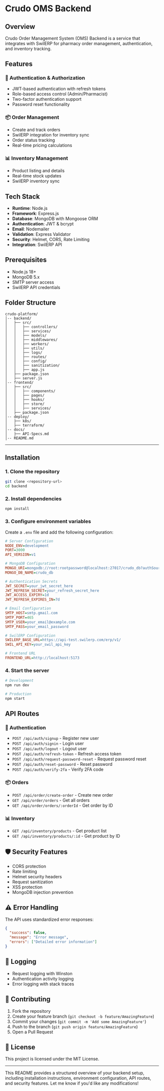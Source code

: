 # Crudo OMS Backend

## Overview
Crudo Order Management System (OMS) Backend is a service that integrates with SwilERP for pharmacy order management, authentication, and inventory tracking.

## Features

### 🔐 Authentication & Authorization
- JWT-based authentication with refresh tokens
- Role-based access control (Admin/Pharmacist)
- Two-factor authentication support
- Password reset functionality

### 📦 Order Management
- Create and track orders
- SwilERP integration for inventory sync
- Order status tracking
- Real-time pricing calculations

### 📊 Inventory Management
- Product listing and details
- Real-time stock updates
- SwilERP inventory sync

## Tech Stack
- **Runtime**: Node.js
- **Framework**: Express.js
- **Database**: MongoDB with Mongoose ORM
- **Authentication**: JWT & bcrypt
- **Email**: Nodemailer
- **Validation**: Express Validator
- **Security**: Helmet, CORS, Rate Limiting
- **Integration**: SwilERP API

## Prerequisites
- Node.js 18+
- MongoDB 5.x
- SMTP server access
- SwilERP API credentials

## **Folder Structure**

```
crudo-platform/
│-- backend/
│   ├── src/
│   │   ├── controllers/
│   │   ├── services/
│   │   ├── models/
│   │   ├── middlewares/
│   │   ├── workers/
│   │   ├── utils/
│   │   ├── logs/
│   │   ├── routes/
│   │   ├── config/
│   │   ├── sanitization/
│   │   ├── app.js
│   ├── package.json
│   ├── server.js
│-- frontend/
│   ├── src/
│   │   ├── components/
│   │   ├── pages/
│   │   ├── hooks/
│   │   ├── store/
│   │   ├── services/
│   ├── package.json
│-- deploy/
│   ├── k8s/
│   ├── terraform/
│-- docs/
│   ├── API-Specs.md
│-- README.md
```

---


## Installation

### 1. Clone the repository
```bash
git clone <repository-url>
cd backend
```

### 2. Install dependencies
```bash
npm install
```

### 3. Configure environment variables
Create a `.env` file and add the following configuration:

```ini
# Server Configuration
NODE_ENV=development
PORT=3000
API_VERSION=v1

# MongoDB Configuration
MONGO_URI=mongodb://root:rootpassword@localhost:27017/crudo_db?authSource=admin
MONGO_DB_NAME=crudo_db

# Authentication Secrets
JWT_SECRET=your_jwt_secret_here
JWT_REFRESH_SECRET=your_refresh_secret_here
JWT_ACCESS_EXPIRY=1d
JWT_REFRESH_EXPIRES_IN=7d

# Email Configuration
SMTP_HOST=smtp.gmail.com
SMTP_PORT=465
SMTP_USER=your_email@example.com
SMTP_PASS=your_email_password

# SwilERP Configuration
SWILERP_BASE_URL=https://api-test.swilerp.com/erp/v1/
SWIL_API_KEY=your_swil_api_key

# Frontend URL
FRONTEND_URL=http://localhost:5173
```

### 4. Start the server
```bash
# Development
npm run dev

# Production
npm start
```

## API Routes

### 🔑 Authentication
- `POST /api/auth/signup` - Register new user
- `POST /api/auth/signin` - Login user
- `POST /api/auth/logout` - Logout user
- `POST /api/auth/refresh-token` - Refresh access token
- `POST /api/auth/request-password-reset` - Request password reset
- `POST /api/auth/reset-password` - Reset password
- `POST /api/auth/verify-2fa` - Verify 2FA code

### 📦 Orders
- `POST /api/order/create-order` - Create new order
- `GET /api/order/orders` - Get all orders
- `GET /api/order/orders/:orderId` - Get order by ID

### 📊 Inventory
- `GET /api/inventory/products` - Get product list
- `GET /api/inventory/products/:id` - Get product by ID

## 🛡️ Security Features
- CORS protection
- Rate limiting
- Helmet security headers
- Request sanitization
- XSS protection
- MongoDB injection prevention

## ⚠️ Error Handling
The API uses standardized error responses:

```json
{
  "success": false,
  "message": "Error message",
  "errors": ["Detailed error information"]
}
```

## 📜 Logging
- Request logging with Winston
- Authentication activity logging
- Error logging with stack traces

## 🤝 Contributing
1. Fork the repository
2. Create your feature branch (`git checkout -b feature/AmazingFeature`)
3. Commit your changes (`git commit -m 'Add some AmazingFeature'`)
4. Push to the branch (`git push origin feature/AmazingFeature`)
5. Open a Pull Request

## 📝 License
This project is licensed under the MIT License.

---

This README provides a structured overview of your backend setup, including installation instructions, environment configuration, API routes, and security features. Let me know if you'd like any modifications!

